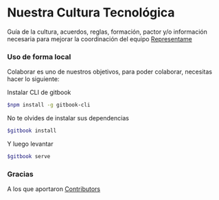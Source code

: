 # Nuestra Cultura Tecnológica

Guía de la cultura, acuerdos, reglas, formación, pactor y/o información necesaria para mejorar la coordinación del equipo [Representame](https://www.representame.cl)

### Uso de forma local
Colaborar es uno de nuestros objetivos, para poder colaborar, necesitas hacer lo siguiente:

Instalar CLI de gitbook
```sh
$npm install -g gitbook-cli
```

No te olvides de instalar sus dependencias
```sh
$gitbook install
```

Y luego levantar

```sh
$gitbook serve
```

### Gracias

A los que aportaron [Contributors](https://github.com/Representame/nuestra_cultura/graphs/contributors)